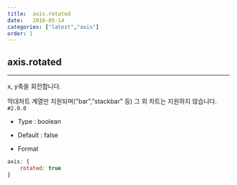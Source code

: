 ```yaml
---
title:  axis.rotated
date:   2018-05-14
categories: ["latest","axis"]
order: 1
---
```


## axis.rotated
---

x, y축을 회전합니다.

막대차트 계열만 지원되며("bar","stackbar" 등) 그 외 차트는 지원하지 않습니다.
`#2.0.0`

* Type : boolean

* Default : false

* Format
```javascript
axis: {
	rotated: true
}
```

